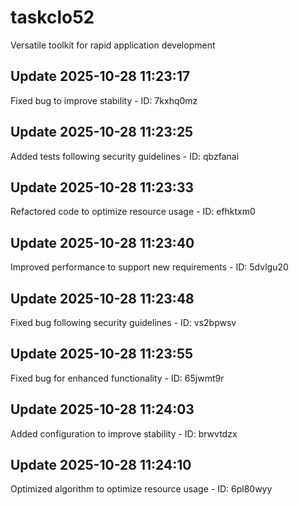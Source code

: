 # taskclo52
Versatile toolkit for rapid application development

## Update 2025-10-28 11:23:17
Fixed bug to improve stability - ID: 7kxhq0mz


## Update 2025-10-28 11:23:25
Added tests following security guidelines - ID: qbzfanai


## Update 2025-10-28 11:23:33
Refactored code to optimize resource usage - ID: efhktxm0


## Update 2025-10-28 11:23:40
Improved performance to support new requirements - ID: 5dvlgu20


## Update 2025-10-28 11:23:48
Fixed bug following security guidelines - ID: vs2bpwsv


## Update 2025-10-28 11:23:55
Fixed bug for enhanced functionality - ID: 65jwmt9r


## Update 2025-10-28 11:24:03
Added configuration to improve stability - ID: brwvtdzx


## Update 2025-10-28 11:24:10
Optimized algorithm to optimize resource usage - ID: 6pl80wyy

